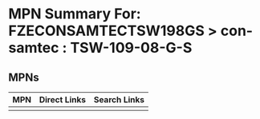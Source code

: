 



# MPN Summary For: FZECONSAMTECTSW198GS > con-samtec : TSW-109-08-G-S

## MPNs
  

|MPN|Direct Links|Search Links|
| :--- | :--- | :--- |
||||

